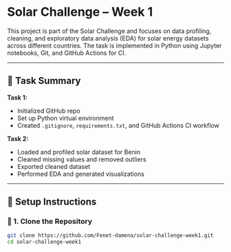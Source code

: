 # Solar Challenge – Week 1

This project is part of the Solar Challenge and focuses on data profiling, cleaning, and exploratory data analysis (EDA) for solar energy datasets across different countries. The task is implemented in Python using Jupyter notebooks, Git, and GitHub Actions for CI.

---

## 🔹 Task Summary

**Task 1:**  
- Initialized GitHub repo  
- Set up Python virtual environment  
- Created `.gitignore`, `requirements.txt`, and GitHub Actions CI workflow

**Task 2:**  
- Loaded and profiled solar dataset for Benin  
- Cleaned missing values and removed outliers  
- Exported cleaned dataset  
- Performed EDA and generated visualizations

---

## 🔹 Setup Instructions

### 📁 1. Clone the Repository
```bash
git clone https://github.com/Fenet-damena/solar-challenge-week1.git
cd solar-challenge-week1

